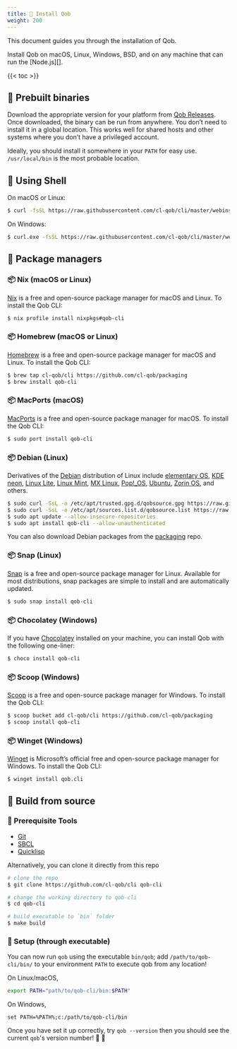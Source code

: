 ```yaml
---
title: 💾 Install Qob
weight: 200
---
```


This document guides you through the installation of Qob.

Install Qob on macOS, Linux, Windows, BSD, and on any machine that can run the [Node.js][].

{{< toc >}}

## 💾 Prebuilt binaries

Download the appropriate version for your platform from [Qob Releases](https://github.com/cl-qob/cli/releases).
Once downloaded, the binary can be run from anywhere. You don’t need to install
it in a global location. This works well for shared hosts and other systems
where you don’t have a privileged account.

Ideally, you should install it somewhere in your `PATH` for easy use. `/usr/local/bin`
is the most probable location.

## 💾 Using Shell

On macOS or Linux:

```sh
$ curl -fsSL https://raw.githubusercontent.com/cl-qob/cli/master/webinstall/install.sh | sh
```

On Windows:

```sh
$ curl.exe -fsSL https://raw.githubusercontent.com/cl-qob/cli/master/webinstall/install.bat | cmd /Q
```

## 💾 Package managers

### 📦 Nix (macOS or Linux)

[Nix][] is a free and open-source package manager for macOS and Linux.
To install the Qob CLI:

```sh
$ nix profile install nixpkgs#qob-cli
```

### 📦 Homebrew (macOS or Linux)

[Homebrew][] is a free and open-source package manager for macOS and Linux.
To install the Qob CLI:

```sh
$ brew tap cl-qob/cli https://github.com/cl-qob/packaging
$ brew install qob-cli
```

### 📦 MacPorts (macOS)

[MacPorts][] is a free and open-source package manager for macOS.
To install the Qob CLI:

```sh
$ sudo port install qob-cli
```

### 📦 Debian (Linux)

Derivatives of the [Debian][] distribution of Linux include [elementary OS][],
[KDE neon][], [Linux Lite][], [Linux Mint][], [MX Linux][], [Pop!_OS][],
[Ubuntu][], [Zorin OS][], and others.

```sh
$ sudo curl -SsL -o /etc/apt/trusted.gpg.d/qobsource.gpg https://raw.githubusercontent.com/cl-qob/packaging/master/debian/KEY.gpg
$ sudo curl -SsL -o /etc/apt/sources.list.d/qobsource.list https://raw.githubusercontent.com/cl-qob/packaging/master/debian/qobsource.list
$ sudo apt update --allow-insecure-repositories
$ sudo apt install qob-cli --allow-unauthenticated
```

You can also download Debian packages from the [packaging][packaging/debian] repo.

### 📦 Snap (Linux)

[Snap][] is a free and open-source package manager for Linux.
Available for most distributions, snap packages are simple to install and are
automatically updated.

```sh
$ sudo snap install qob-cli
```

### 📦 Chocolatey (Windows)

If you have [Chocolatey][] installed on your machine, you can
install Qob with the following one-liner:

```sh
$ choco install qob-cli
```

### 📦 Scoop (Windows)

[Scoop][] is a free and open-source package manager for Windows.
To install the Qob CLI:

```sh
$ scoop bucket add cl-qob/cli https://github.com/cl-qob/packaging
$ scoop install qob-cli
```

### 📦 Winget (Windows)

[Winget][] is Microsoft’s official free and open-source package manager for Windows.
To install the Qob CLI:

```
$ winget install qob.cli
```

## 💾 Build from source

### 🚩 Prerequisite Tools

- [Git][]
- [SBCL][]
- [Quicklisp][]

Alternatively, you can clone it directly from this repo

```sh
# clone the repo
$ git clone https://github.com/cl-qob/cli qob-cli

# change the working directory to qob-cli
$ cd qob-cli

# build executable to `bin` folder
$ make build
```

### 🏡 Setup (through executable)

You can now run `qob` using the executable `bin/qob`; add `/path/to/qob-cli/bin/`
to your environment `PATH` to execute qob from any location!

On Linux/macOS,

```sh
export PATH="path/to/qob-cli/bin:$PATH"
```

On Windows,

```batch
set PATH=%PATH%;c:/path/to/qob-cli/bin
```

Once you have set it up correctly, try `qob --version` then you should see
the current `qob`'s version number! 🎉 🎊


<!-- Links -->

[packaging/debian]: https://github.com/cl-qob/packaging/tree/master/debian

[Nix]: https://nixos.org/
[Homebrew]: https://brew.sh/
[MacPorts]: https://www.macports.org/
[Snap]: https://snapcraft.io/
[Chocolatey]: https://chocolatey.org/
[Scoop]: https://scoop.sh/
[Winget]: https://learn.microsoft.com/en-us/windows/package-manager/

[Git]: https://git-scm.com/
[SBCL]: https://www.sbcl.org/
[Quicklisp]: https://www.quicklisp.org/beta/

[Debian]: https://www.debian.org/
[elementary OS]: https://elementary.io/
[KDE neon]: https://neon.kde.org/
[Linux Lite]: https://www.linuxliteos.com/
[Linux Mint]: https://linuxmint.com/
[MX Linux]: https://mxlinux.org/
[Pop!_OS]: https://pop.system76.com/
[Ubuntu]: https://ubuntu.com/
[Zorin OS]: https://zorin.com/os/
